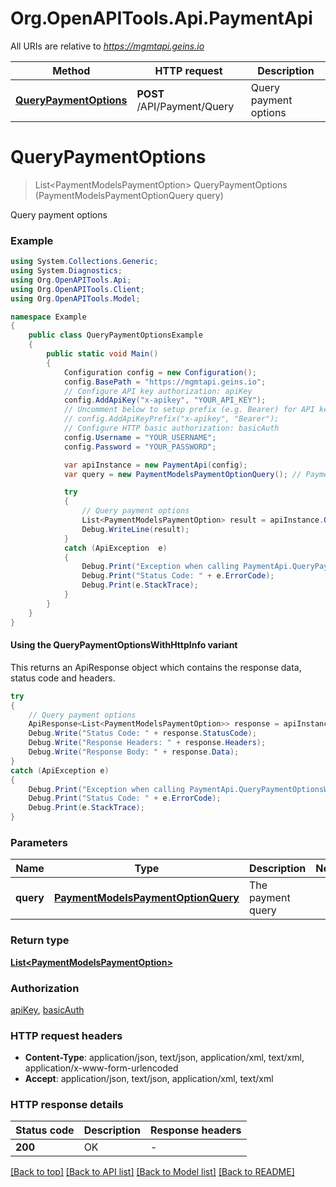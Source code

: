 # Org.OpenAPITools.Api.PaymentApi

All URIs are relative to *https://mgmtapi.geins.io*

| Method | HTTP request | Description |
|--------|--------------|-------------|
| [**QueryPaymentOptions**](PaymentApi.md#querypaymentoptions) | **POST** /API/Payment/Query | Query payment options |

<a name="querypaymentoptions"></a>
# **QueryPaymentOptions**
> List&lt;PaymentModelsPaymentOption&gt; QueryPaymentOptions (PaymentModelsPaymentOptionQuery query)

Query payment options

### Example
```csharp
using System.Collections.Generic;
using System.Diagnostics;
using Org.OpenAPITools.Api;
using Org.OpenAPITools.Client;
using Org.OpenAPITools.Model;

namespace Example
{
    public class QueryPaymentOptionsExample
    {
        public static void Main()
        {
            Configuration config = new Configuration();
            config.BasePath = "https://mgmtapi.geins.io";
            // Configure API key authorization: apiKey
            config.AddApiKey("x-apikey", "YOUR_API_KEY");
            // Uncomment below to setup prefix (e.g. Bearer) for API key, if needed
            // config.AddApiKeyPrefix("x-apikey", "Bearer");
            // Configure HTTP basic authorization: basicAuth
            config.Username = "YOUR_USERNAME";
            config.Password = "YOUR_PASSWORD";

            var apiInstance = new PaymentApi(config);
            var query = new PaymentModelsPaymentOptionQuery(); // PaymentModelsPaymentOptionQuery | The payment query

            try
            {
                // Query payment options
                List<PaymentModelsPaymentOption> result = apiInstance.QueryPaymentOptions(query);
                Debug.WriteLine(result);
            }
            catch (ApiException  e)
            {
                Debug.Print("Exception when calling PaymentApi.QueryPaymentOptions: " + e.Message);
                Debug.Print("Status Code: " + e.ErrorCode);
                Debug.Print(e.StackTrace);
            }
        }
    }
}
```

#### Using the QueryPaymentOptionsWithHttpInfo variant
This returns an ApiResponse object which contains the response data, status code and headers.

```csharp
try
{
    // Query payment options
    ApiResponse<List<PaymentModelsPaymentOption>> response = apiInstance.QueryPaymentOptionsWithHttpInfo(query);
    Debug.Write("Status Code: " + response.StatusCode);
    Debug.Write("Response Headers: " + response.Headers);
    Debug.Write("Response Body: " + response.Data);
}
catch (ApiException e)
{
    Debug.Print("Exception when calling PaymentApi.QueryPaymentOptionsWithHttpInfo: " + e.Message);
    Debug.Print("Status Code: " + e.ErrorCode);
    Debug.Print(e.StackTrace);
}
```

### Parameters

| Name | Type | Description | Notes |
|------|------|-------------|-------|
| **query** | [**PaymentModelsPaymentOptionQuery**](PaymentModelsPaymentOptionQuery.md) | The payment query |  |

### Return type

[**List&lt;PaymentModelsPaymentOption&gt;**](PaymentModelsPaymentOption.md)

### Authorization

[apiKey](../README.md#apiKey), [basicAuth](../README.md#basicAuth)

### HTTP request headers

 - **Content-Type**: application/json, text/json, application/xml, text/xml, application/x-www-form-urlencoded
 - **Accept**: application/json, text/json, application/xml, text/xml


### HTTP response details
| Status code | Description | Response headers |
|-------------|-------------|------------------|
| **200** | OK |  -  |

[[Back to top]](#) [[Back to API list]](../README.md#documentation-for-api-endpoints) [[Back to Model list]](../README.md#documentation-for-models) [[Back to README]](../README.md)

